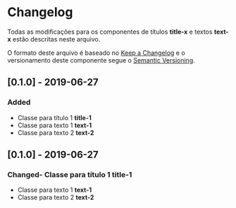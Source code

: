 # Changelog
Todas as modificações para os componentes de títulos **title-x** e  textos **text-x** estão descritas neste arquivo.

O formato deste arquivo é baseado no [Keep a Changelog](https://keepachangelog.com/en/1.0.0/) e o versionamento deste componente segue o [Semantic Versioning](https://semver.org/spec/v2.0.0.html).

## [0.1.0] - 2019-06-27
### Added
- Classe para título 1 **title-1**
- Classe para texto 1 **text-1**
- Classe para texto 2 **text-2**

## [0.1.0] - 2019-06-27
### Changed- Classe para título 1 **title-1**
- Classe para texto 1 **text-1**
- Classe para texto 2 **text-2**

